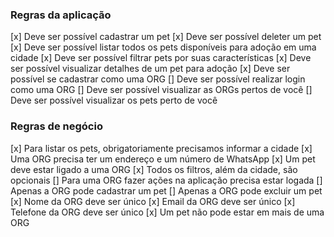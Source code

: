 ### Regras da aplicação

[x] Deve ser possível cadastrar um pet
[x] Deve ser possível deleter um pet
[x] Deve ser possível listar todos os pets disponíveis para adoção em uma cidade
[x] Deve ser possível filtrar pets por suas características
[x] Deve ser possível visualizar detalhes de um pet para adoção
[x] Deve ser possível se cadastrar como uma ORG
[] Deve ser possível realizar login como uma ORG
[] Deve ser possível visualizar as ORGs pertos de você
[] Deve ser possível visualizar os pets perto de você

### Regras de negócio

[x] Para listar os pets, obrigatoriamente precisamos informar a cidade
[x] Uma ORG precisa ter um endereço e um número de WhatsApp
[x] Um pet deve estar ligado a uma ORG
[x] Todos os filtros, além da cidade, são opcionais
[] Para uma ORG fazer ações na aplicação precisa estar logada
[] Apenas a ORG pode cadastrar um pet
[] Apenas a ORG pode excluir um pet
[x] Nome da ORG deve ser único
[x] Email da ORG deve ser único
[x] Telefone da ORG deve ser único
[x] Um pet não pode estar em mais de uma ORG

